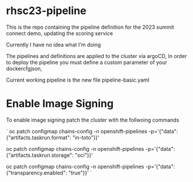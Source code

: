 # rhsc23-pipeline

This is the repo containing the pipeline definition for the 2023 summit connect demo, updating the scoring service

Currently I have no idea what I'm doing

The pipelines and definitions are applied to the cluster via argoCD, 
In order to deploy the pipeline you must define a custom parameter of your dockercfgjson,

Current working pipeline is the new file pipeline-basic.yaml

# Enable Image Signing
To enable image signing patch the cluster with the follwoing commands 

`
oc patch configmap chains-config -n openshift-pipelines -p='{"data":{"artifacts.taskrun.format": "in-toto"}}'

oc patch configmap chains-config -n openshift-pipelines -p='{"data":{"artifacts.taskrun.storage": "oci"}}'

oc patch configmap chains-config -n openshift-pipelines -p='{"data":{"transparency.enabled": "true"}}'
`